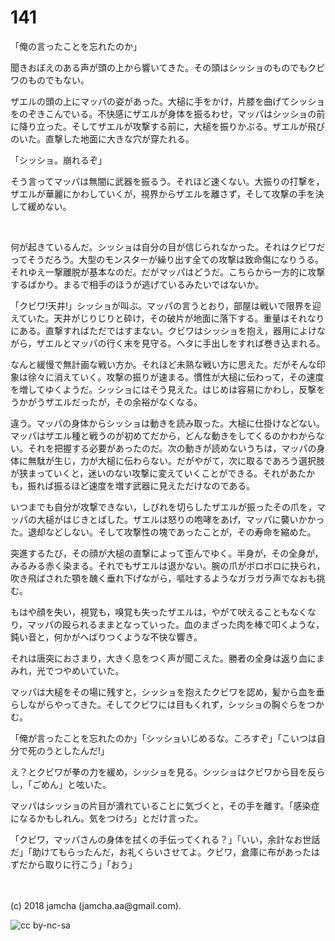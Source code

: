 # 141

「俺の言ったことを忘れたのか」  

聞きおぼえのある声が頭の上から響いてきた。その頭はシッショのものでもクビワのものでもない。  

ザエルの頭の上にマッパの姿があった。大槌に手をかけ，片膝を曲げてシッショをのぞきこんでいる。不快感にザエルが身体を振るわせ，マッパはシッショの前に降り立った。そしてザエルが攻撃する前に，大槌を振りかぶる。ザエルが飛びのいた。直撃した地面に大きな穴が穿たれる。  

「シッショ。崩れるぞ」  

そう言ってマッパは無闇に武器を振るう。それほど速くない。大振りの打撃を，ザエルが華麗にかわしていくが，視界からザエルを離さず，そして攻撃の手を決して緩めない。  

<br>  

何が起きているんだ。シッショは自分の目が信じられなかった。それはクビワだってそうだろう。大型のモンスターが繰り出す全ての攻撃は致命傷になりうる。それゆえ一撃離脱が基本なのだ。だがマッパはどうだ。こちらから一方的に攻撃するばかり。まるで相手のほうが逃げているみたいではないか。  

「クビワ!天井!」シッショが叫ぶ。マッパの言うとおり，部屋は戦いで限界を迎えていた。天井がじりじりと砕け，その破片が地面に落下する。重量はそれなりにある。直撃すればただではすまない。クビワはシッショを抱え，器用によけながら，ザエルとマッパの行く末を見守る。ヘタに手出しをすれば巻き込まれる。  

なんと緩慢で無計画な戦い方か。それほど未熟な戦い方に思えた。だがそんな印象は徐々に消えていく。攻撃の振りが速まる。慣性が大槌に伝わって，その速度を増してゆくようだ。シッショにはそう見えた。はじめは容易にかわし，反撃をうかがうザエルだったが，その余裕がなくなる。  

違う。マッパの身体からシッショは動きを読み取った。大槌に仕掛けなどない。マッパはザエル種と戦うのが初めてだから，どんな動きをしてくるのかわからない。それを把握する必要があったのだ。次の動きが読めないうちは，マッパの身体に無駄が生じ，力が大槌に伝わらない。だがやがて，次に取るであろう選択肢が狭まっていくと，迷いのない攻撃に変えていくことができる。それがあたかも，振れば振るほど速度を増す武器に見えただけなのである。  

いつまでも自分が攻撃できない，しびれを切らしたザエルが振ったその爪を，マッパの大槌がはじきとばした。ザエルは怒りの咆哮をあげ，マッパに襲いかかった。退却などしない。そして攻撃性の塊であったことが，その寿命を縮めた。  

突進するたび，その顔が大槌の直撃によって歪んでゆく。半身が，その全身が，みるみる赤く染まる。それでもザエルは退かない。腕の爪がボロボロに抉られ，吹き飛ばされた顎を醜く垂れ下げながら，嘔吐するようなガラガラ声でなおも挑む。  

もはや顔を失い，視覚も，嗅覚も失ったザエルは，やがて吠えることもなくなり，マッパの殴られるままとなっていった。血のまざった肉を棒で叩くような，鈍い音と，何かがへばりつくような不快な響き。  

それは唐突におさまり，大きく息をつく声が聞こえた。勝者の全身は返り血にまみれ，光でつやめいていた。  

マッパは大槌をその場に残すと，シッショを抱えたクビワを認め，髪から血を垂らしながらやってきた。そしてクビワには目もくれず，シッショの胸ぐらをつかむ。  

「俺が言ったことを忘れたのか」「シッショいじめるな。ころすぞ」「こいつは自分で死のうとしたんだ!」  

え？とクビワが拳の力を緩め，シッショを見る。シッショはクビワから目を反らし，「ごめん」と呟いた。  

マッパはシッショの片目が潰れていることに気づくと，その手を離す。「感染症になるかもしれん。気をつけろ」とだけ言った。  

「クビワ，マッパさんの身体を拭くの手伝ってくれる？」「いい，余計なお世話だ」「助けてもらったんだ，お礼くらいさせてよ。クビワ，倉庫に布があったはずだから取りに行こう」「おう」  

<br>  
<br>  
(c) 2018 jamcha (jamcha.aa@gmail.com).  

![cc by-nc-sa](https://i.creativecommons.org/l/by-nc-sa/4.0/88x31.png)
